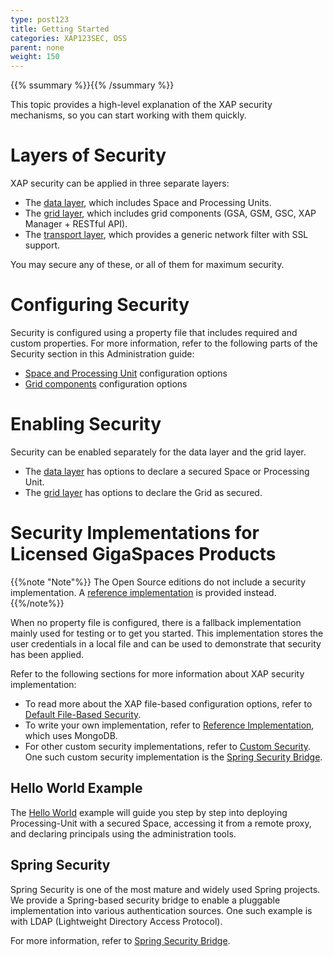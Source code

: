 ```yaml
---
type: post123
title: Getting Started
categories: XAP123SEC, OSS
parent: none
weight: 150
---
```


{{% ssummary %}}{{% /ssummary %}}

This topic provides a high-level explanation of the XAP security mechanisms, so you can start working with them quickly.

# Layers of Security

XAP security can be applied in three separate layers:

* The [data layer](securing-your-data.html), which includes Space and Processing Units.
* The [grid layer](securing-the-grid-services.html), which includes grid components (GSA, GSM, GSC, XAP Manager + RESTful API).
* The [transport layer](securing-the-transport-layer-using-ssl.html), which provides a generic network filter with SSL support.

You may secure any of these, or all of them for maximum security.

# Configuring Security

Security is configured using a property file that includes required and custom properties. For more information, refer to the following parts of the Security section in this Administration guide:

* [Space and Processing Unit](security-configurations.html) configuration options
* [Grid components](security-configurations-ext.html) configuration options

# Enabling Security

Security can be enabled separately for the data layer and the grid layer.

* The [data layer](securing-your-data.html) has options to declare a secured Space or Processing Unit.
* The [grid layer](securing-the-grid-services.html) has options to declare the Grid as secured.

# Security Implementations for Licensed GigaSpaces Products

{{%note "Note"%}}
The Open Source editions do not include a security implementation. A [reference implementation](security-ref-impl.html) is provided instead.
{{%/note%}}

When no property file is configured, there is a fallback implementation mainly used for testing or to get you started.
This implementation stores the user credentials in a local file and can be used to demonstrate that security has been applied.

Refer to the following sections for more information about XAP security implementation:

* To read more about the XAP file-based configuration options, refer to [Default File-Based Security](default-file-based-security-implementation-ext.html).
* To write your own implementation, refer to [Reference Implementation](security-ref-impl.html), which uses MongoDB.
* For other custom security implementations, refer to [Custom Security](custom-security.html). One such custom security implementation is the [Spring Security Bridge](spring-security-bridge.html).

## Hello World Example
The [Hello World](securing-the-helloworld-example.html) example will guide you step by step into deploying Processing-Unit with a secured Space, accessing it from a remote proxy, and declaring principals using the administration tools.


## Spring Security

Spring Security is one of the most mature and widely used Spring projects. We provide a Spring-based security bridge to enable a pluggable implementation into various authentication sources. One such example is with LDAP (Lightweight Directory Access Protocol).

For more information, refer to [Spring Security Bridge](spring-security-bridge.html).
